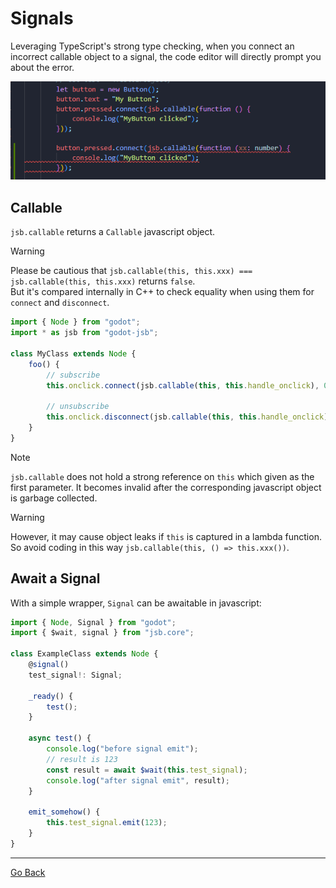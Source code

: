 
# Signals

Leveraging TypeScript's strong type checking, when you connect an incorrect callable object to a signal, the code editor will directly prompt you about the error.

![strongly_typed](./assets/strongly_typed_01.png)

## Callable

`jsb.callable` returns a `Callable` javascript object.  

> [!WARNING]
> Please be cautious that `jsb.callable(this, this.xxx) === jsb.callable(this, this.xxx)` returns `false`.   
> But it's compared internally in C++ to check equality when using them for `connect` and `disconnect`.

```ts
import { Node } from "godot";
import * as jsb from "godot-jsb";

class MyClass extends Node {
    foo() {
        // subscribe
        this.onclick.connect(jsb.callable(this, this.handle_onclick), 0);

        // unsubscribe
        this.onclick.disconnect(jsb.callable(this, this.handle_onclick));
    }
}
```

> [!NOTE]
> `jsb.callable` does not hold a strong reference on `this` which given as the first parameter. It becomes invalid after the corresponding javascript object is garbage collected.  

> [!WARNING]
> However, it may cause object leaks if `this` is captured in a lambda function. So avoid coding in this way `jsb.callable(this, () => this.xxx())`.

## Await a Signal

With a simple wrapper, `Signal` can be awaitable in javascript:

```ts
import { Node, Signal } from "godot";
import { $wait, signal } from "jsb.core";

class ExampleClass extends Node {
    @signal()
    test_signal!: Signal;

    _ready() {
        test();
    }

    async test() {
        console.log("before signal emit");
        // result is 123
        const result = await $wait(this.test_signal); 
        console.log("after signal emit", result);
    }

    emit_somehow() {
        this.test_signal.emit(123);
    }
}
```


---

[Go Back](../README.md)
